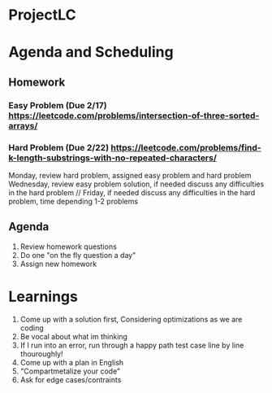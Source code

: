 # ProjectLC

# Agenda and Scheduling

## Homework
### Easy Problem (Due 2/17) https://leetcode.com/problems/intersection-of-three-sorted-arrays/
### Hard Problem (Due 2/22) https://leetcode.com/problems/find-k-length-substrings-with-no-repeated-characters/

Monday, review hard problem, assigned easy problem and hard problem
Wednesday, review easy problem solution, if needed discuss any difficulties in the hard problem
// Friday, if needed discuss any difficulties in the hard problem, time depending 1-2 problems

## Agenda
1. Review homework questions
2. Do one "on the fly question a day"
3. Assign new homework

# Learnings

1. Come up with a solution first, Considering optimizations as we are coding
2. Be vocal about what im thinking
3. If I run into an error, run through a happy path test case line by line thouroughly!
4. Come up with a plan in English 
5. "Compartmetalize your code"
6. Ask for edge cases/contraints
